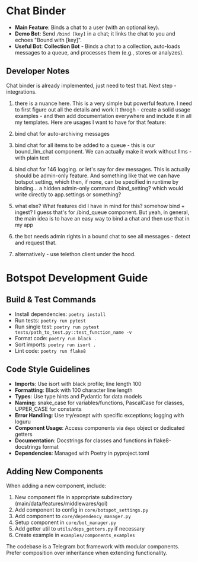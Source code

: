 # Chat Binder

- **Main Feature**: Binds a chat to a user (with an optional key).
- **Demo Bot**: Send `/bind [key]` in a chat; it links the chat to you and echoes "Bound with [key]".
- **Useful Bot**: **Collection Bot** - Binds a chat to a collection, auto-loads messages to a queue, and processes them (e.g., stores or analyzes).

## Developer Notes

Chat binder is already implemented, just need to test that. Next step - integrations.

1) there is a nuance here. This is a very simple but powerful feature. I need to first figure out all the details and work it throgh - create a solid usage examples - and then add documentation everywhere and include it in all my templates. Here are usages I want to have for that feature:

2) bind chat for auto-archiving messages

3) bind chat for all items to be added to a queue - this is our bound_llm_chat component. We can actually make it work without llms - with plain text

4) bind chat for 146 logging. or let's say for dev messages. This is actually should be admin-only feature. And something like that we can have botspot setting, which then, if none, can be specified in runtime by binding... a hidden admin-only command /bind_setting? which would write directly to app.settings or something?

5) what else? What features did I have in mind for this? somehow bind + ingest? I guess that's for /bind_queue component. But yeah, in general, the main idea is to have an easy way to bind a chat and then use that in my app

6) the bot needs admin rights in a bound chat to see all messages - detect and request that.

7) alternatively - use telethon client under the hood.

# Botspot Development Guide

## Build & Test Commands
- Install dependencies: `poetry install`
- Run tests: `poetry run pytest`
- Run single test: `poetry run pytest tests/path_to_test.py::test_function_name -v`
- Format code: `poetry run black .`
- Sort imports: `poetry run isort .`
- Lint code: `poetry run flake8`

## Code Style Guidelines
- **Imports**: Use isort with black profile; line length 100
- **Formatting**: Black with 100 character line length
- **Types**: Use type hints and Pydantic for data models
- **Naming**: snake_case for variables/functions, PascalCase for classes, UPPER_CASE for constants
- **Error Handling**: Use try/except with specific exceptions; logging with loguru
- **Component Usage**: Access components via `deps` object or dedicated getters
- **Documentation**: Docstrings for classes and functions in flake8-docstrings format
- **Dependencies**: Managed with Poetry in pyproject.toml

## Adding New Components
When adding a new component, include:
1. New component file in appropriate subdirectory (main/data/features/middlewares/qol)
2. Add component to config in `core/botspot_settings.py`
3. Add component to `core/dependency_manager.py`
4. Setup component in `core/bot_manager.py`
5. Add getter util to `utils/deps_getters.py` if necessary
6. Create example in `examples/components_examples`

The codebase is a Telegram bot framework with modular components. Prefer composition over inheritance when extending functionality.